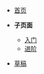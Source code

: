 * [首页](/ "首页 | Trident")

* <span class="sidebar-title">**子页面**</span>
  - [入门](starter/)
  - [进阶](TODO)

* [草稿](draft/draft "草稿 | Trident")